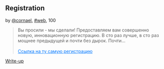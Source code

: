 ## Registration
by [@cornael](https://t.me/cornael), [#web](/README.md#web), 100

> Вы просили - мы сделали! Предоставляем вам совершенно новую, инновационную регистрацию. В сто раз лучше, в сто раз мощнее предыдущей и почти без дырок. Почти...<br><br><a style="color:#0077FF" href="https://surctf.ru/" >Ссылка на ту самую регистрацию</a>


[Write-up](WRITEUP.md)